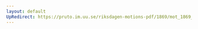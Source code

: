 ```yaml
---
layout: default
UpRedirect: https://pruto.im.uu.se/riksdagen-motions-pdf/1869/mot_1869__ak__234/mot_1869__ak__234-001.pdf
---
```

